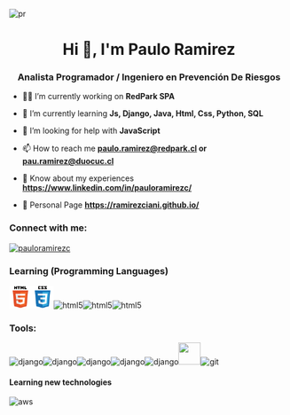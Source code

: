 ![pr](https://user-images.githubusercontent.com/90012935/218480147-9ed4853b-e0a3-45c6-a801-fe1236a7e971.gif)


<h1 align="center">Hi 👋, I'm Paulo Ramirez</h1>
<h3 align="center">Analista Programador / Ingeniero en Prevención De Riesgos </h3>

- 🏋🏽 I’m currently working on **RedPark SPA**

- 🌱 I’m currently learning **Js, Django, Java, Html, Css, Python, SQL**

- 🤝 I’m looking for help with **JavaScript**

- 📫 How to reach me **paulo.ramirez@redpark.cl or pau.ramirez@duocuc.cl**

- 📄 Know about my experiences **https://www.linkedin.com/in/pauloramirezc/**

- 🛄 Personal Page **https://ramirezciani.github.io/**

<h3 align="left">Connect with me:</h3>
<p align="left">
<a href="https://linkedin.com/in/pauloramirezc" target="blank"><img align="center" src="https://raw.githubusercontent.com/rahuldkjain/github-profile-readme-generator/master/src/images/icons/Social/linked-in-alt.svg" alt="pauloramirezc" height="30" width="40" /></a></p>

 
  
<h3 align="left">Learning (Programming Languages)</h3>
<p> <img src="https://raw.githubusercontent.com/devicons/devicon/master/icons/html5/html5-original-wordmark.svg" alt="html5" width="40" height="40"/><img src="https://raw.githubusercontent.com/devicons/devicon/master/icons/css3/css3-original-wordmark.svg" alt="css3" width="40" height="40"/><img src="https://img.icons8.com/color/344/python.png" alt="html5" width="40" height="40"/><img src="https://img.icons8.com/color/344/javascript--v1.png" alt="html5" width="40" height="40"/><img src="https://img.icons8.com/color/344/java-coffee-cup-logo--v1.png" alt="html5" width="40" height="40"/> </p>


<h3 align="left">Tools:</h3>
<p><img src="https://cdn.jsdelivr.net/gh/devicons/devicon/icons/django/django-plain-wordmark.svg" alt="django" width="40" height="40"/><img src="https://img.icons8.com/color/344/bootstrap.png" alt="django" width="40" height="40"/><img src="https://img.icons8.com/fluency/344/visual-studio-code-2019.png" alt="django" width="40" height="40"/><img src="https://img.icons8.com/color/344/ionic.png" alt="django" width="40" height="40"/><img src="https://img.icons8.com/office/344/database.png" alt="django" width="40" height="40"/><img src="https://img.icons8.com/color/344/oracle-logo.png" alt="" width="40" height="40"/><img src="https://img.icons8.com/fluency/48/null/github.png" alt="git" width="40" height="40"/></p>

<h4 align="left">Learning new technologies</h4>
<p><img src="https://img.icons8.com/color/344/amazon-web-services.png" alt="aws" width="40" height="40"</p>
